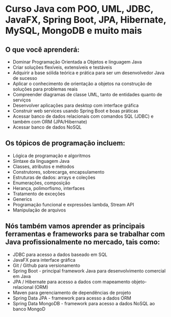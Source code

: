 # Curso Java com POO, UML, JDBC, JavaFX, Spring Boot, JPA, Hibernate, MySQL, MongoDB e muito mais

## O que você aprenderá: 

* Dominar Programação Orientada a Objetos e linguagem Java
* Criar soluções flexíveis, extensíveis e testáveis
* Adquirir a base sólida teórica e prática para ser um desenvolvedor Java de sucesso
* Aplicar o conhecimento de orientação a objetos na construção de soluções para problemas reais
* Compreender diagramas de classe UML, tanto de entidades quanto de serviços
* Desenvolver aplicações para desktop com interface gráfica
* Construir web services usando Spring Boot e boas práticas
* Acessar banco de dados relacionais com comandos SQL (JDBC) e também com ORM (JPA/Hibernate)
* Acessar banco de dados NoSQL

## Os tópicos de programação incluem:

* Lógica de programação e algoritmos
* Sintaxe da linguagem Java
* Classes, atributos e métodos
* Construtores, sobrecarga, encapsulamento
* Estruturas de dados: arrays e coleções
* Enumerações, composição
* Herança, polimorfismo, interfaces
* Tratamento de exceções
* Generics
* Programação funcional e expressões lambda, Stream API
* Manipulação de arquivos

## Nós também vamos aprender as principais ferramentas e frameworks para se trabalhar com Java profissionalmente no mercado, tais como:

* JDBC para acesso a dados baseado em SQL
* JavaFX para interface gráfica
* Git / Github para versionamento
* Spring Boot - principal framework Java para desenvolvimento comercial em Java
* JPA / Hibernate para acesso a dados com mapeamento objeto-relacional (ORM)
* Maven para gerenciamento de dependências de projeto
* Spring Data JPA - framework para acesso a dados ORM
* Spring Data MongoDB - framework para acesso a dados NoSQL ao banco MongoD
